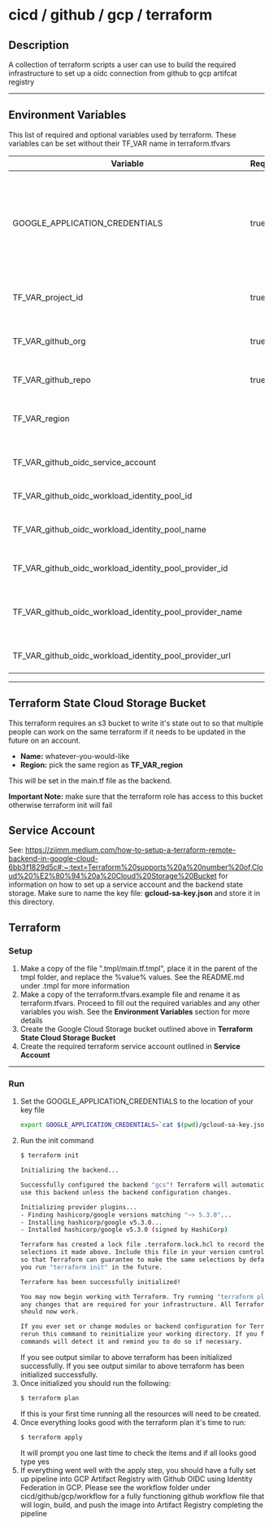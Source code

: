 # cicd / github / gcp / terraform

## Description
A collection of terraform scripts a user can use to build the required infrastructure to set up a oidc connection from 
github to gcp artifcat registry
___

## Environment Variables
This list of required and optional variables used by terraform. These variables can be set without their TF_VAR name in 
terraform.tfvars

| Variable                                                | Required | Default                                | Description                                                                     | 
|---------------------------------------------------------|----------|----------------------------------------|---------------------------------------------------------------------------------|
| GOOGLE_APPLICATION_CREDENTIALS                          | true     |                                        | The credentials file downloaded from gcp for a service account with permissions |
| TF_VAR_project_id                                       | true     |                                        | The project id used for resource creation                                       |
| TF_VAR_github_org                                       | true     |                                        | The organization of the code repository                                         |
| TF_VAR_github_repo                                      | true     |                                        | The name of the code repository                                                 |
| TF_VAR_region                                           |          | us-east1                               | The region in which to create resources                                         |                                         
| TF_VAR_github_oidc_service_account                      |          | github-oidc-account                    | The github oidc service account name                                            |
| TF_VAR_github_oidc_workload_identity_pool_id            |          | github-oidc-pool                       | The github oidc pool id                                                         |
| TF_VAR_github_oidc_workload_identity_pool_name          |          | Github OIDC Pool                       | The github oidc pool display name                                               |
| TF_VAR_github_oidc_workload_identity_pool_provider_id   |          | github-oidc-provider                   | The github oidc provider id                                                     |
| TF_VAR_github_oidc_workload_identity_pool_provider_name |          | Github OIDC Provider                   | The github oidc provider display name                                           |
| TF_VAR_github_oidc_workload_identity_pool_provider_url  |          | token.actions.githubusercontent.com    | The github oidc provider url                                                    |
___

## Terraform State Cloud Storage Bucket
This terraform requires an s3 bucket to write it's state out to so that multiple people can work on the same terraform 
if it needs to be updated in the future on an account.

* **Name:** whatever-you-would-like
* **Region:** pick the same region as **TF_VAR_region**

This will be set in the main.tf file as the backend.

**Important Note:** make sure that the terraform role has access to this bucket otherwise terraform init will fail

## Service Account
See: https://ziimm.medium.com/how-to-setup-a-terraform-remote-backend-in-google-cloud-6bb3f1829d5c#:~:text=Terraform%20supports%20a%20number%20of,Cloud%20%E2%80%94%20a%20Cloud%20Storage%20Bucket
for information on how to set up a service account and the backend state storage. Make sure to name the key file:
**gcloud-sa-key.json** and store it in this directory.

## Terraform

### Setup
1. Make a copy of the file ".tmpl/main.tf.tmpl", place it in the parent of the tmpl folder, and replace the %value% 
   values. See the README.md under .tmpl for more information
2. Make a copy of the terraform.tfvars.example file and rename it as terraform.tfvars. Proceed to fill out the required
   variables and any other variables you wish. See the **Environment Variables** section for more details
3. Create the Google Cloud Storage bucket outlined above in **Terraform State Cloud Storage Bucket**
4. Create the required terraform service account outlined in **Service Account**

___
### Run

1. Set the GOOGLE_APPLICATION_CREDENTIALS to the location of your key file
   ```bash
   export GOOGLE_APPLICATION_CREDENTIALS=`cat $(pwd)/gcloud-sa-key.json`
   ```
2. Run the init command
   ```bash
   $ terraform init
   
   Initializing the backend...

   Successfully configured the backend "gcs"! Terraform will automatically
   use this backend unless the backend configuration changes.

   Initializing provider plugins...
   - Finding hashicorp/google versions matching "~> 5.3.0"...
   - Installing hashicorp/google v5.3.0...
   - Installed hashicorp/google v5.3.0 (signed by HashiCorp)

   Terraform has created a lock file .terraform.lock.hcl to record the provider
   selections it made above. Include this file in your version control repository
   so that Terraform can guarantee to make the same selections by default when
   you run "terraform init" in the future.

   Terraform has been successfully initialized!

   You may now begin working with Terraform. Try running "terraform plan" to see
   any changes that are required for your infrastructure. All Terraform commands
   should now work.

   If you ever set or change modules or backend configuration for Terraform,
   rerun this command to reinitialize your working directory. If you forget, other
   commands will detect it and remind you to do so if necessary.
   ```
   If you see output similar to above terraform has been initialized successfully.
   If you see output similar to above terraform has been initialized successfully.
3. Once initialized you should run the following:
   ```bash
   $ terraform plan
   ```
   If this is your first time running all the resources will need to be created.
4. Once everything looks good with the terraform plan it's time to run:
   ```bash
   $ terraform apply
   ```
   It will prompt you one last time to check the items and if all looks good type yes
5. If everything went well with the apply step, you should have a fully set up pipeline into GCP Artifact Registry 
   with Github OIDC using Identity Federation in GCP. Please see the workflow folder under cicd/github/gcp/workflow 
   for a fully functioning github workflow file that will login, build, and push the image into Artifact Registry 
   completing the pipeline